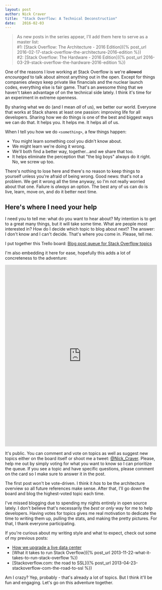 ```yaml
---
layout: post
author: Nick Craver
title:  "Stack Overflow: A Technical Deconstruction"
date:   2016-02-03
---
```

> As new posts in the series appear, I'll add them here to serve as a master list:  
> #1: [Stack Overflow: The Architecture - 2016 Edition]({% post_url 2016-02-17-stack-overflow-the-architecture-2016-edition %})  
> #2: [Stack Overflow: The Hardware - 2016 Edition]({% post_url 2016-03-29-stack-overflow-the-hardware-2016-edition %})

One of the reasons I love working at Stack Overflow is we're <s>allowed</s> *encouraged* to talk about almost anything out in the open. Except for things companies *always* keep private like financials and the nuclear launch codes, everything else is fair game. That's an awesome thing that we haven't taken advantage of on the technical side lately. I think it's time for an experiment in extreme openness.

By sharing what we do (and I mean *all* of us), we better our world. Everyone that works at Stack shares at least one passion: improving life for all developers. Sharing how we do things is one of the best and biggest ways we can do that. It helps you. It helps me. It helps all of us.

When I tell you how we do `<something>`, a few things happen:

- You might learn something cool you didn't know about.
- We might learn we're doing it wrong.
- We'll both find a better way, together...and we share that too.
- It helps eliminate the perception that "the big boys" always do it right. No, we screw up too.

There's nothing to lose here and there's no reason to keep things to yourself unless you're afraid of being wrong. Good news: that's not a problem. We get it wrong all the time anyway, so I'm not really worried about that one. Failure is *always* an option. The best any of us can do is live, learn, move on, and do it better next time.
<!--more-->

## Here's where I need your help
I need you to tell me: what do you want to hear about? My intention is to get to a great many things, but it will take some time. What are people most interested in? How do I decide which topic to blog about next? The answer: I don't know and I can't decide. That's where you come in. Please, tell me.

I put together this Trello board: [Blog post queue for Stack Overflow topics](https://trello.com/b/0zgQjktX/blog-post-queue-for-stack-overflow-topics)

I'm also embedding it here for ease, hopefully this adds a lot of concreteness to the adventure:
<iframe src="https://trello.com/b/0zgQjktX.html" frameBorder="0" width="100%" height="600"></iframe>

It's public. You can comment and vote on topics as well as suggest new topics either on the board itself or shoot me a tweet: [@Nick_Craver](https://twitter.com/Nick_Craver). Please, help me out by simply voting for what you want to know so I can prioritize the queue. If you see a topic and have specific questions, please comment on the card so I make sure to answer it in the post.

The first post won't be vote-driven. I think it *has* to be the architecture overview so all future references make sense. After that, I'll go down the board and blog the highest-voted topic each time.

I've missed blogging due to spending my nights entirely in open source lately. I don't believe that's necessarily the *best* or *only* way for me to help developers. Having votes for topics gives me real motivation to dedicate the time to writing them up, pulling the stats, and making the pretty pictures. For that, I thank everyone participating.

If you're curious about my writing style and what to expect, check out some of my previous posts:

- [How we upgrade a live data center](http://blog.serverfault.com/2015/03/05/how-we-upgrade-a-live-data-center/)
- [What it takes to run Stack Overflow]({% post_url 2013-11-22-what-it-takes-to-run-stack-overflow %})
- [Stackoverflow.com: the road to SSL]({% post_url 2013-04-23-stackoverflow-com-the-road-to-ssl %})

Am I crazy? Yep, probably - that's already a lot of topics. But I think it'll be fun and engaging. Let's go on this adventure together.